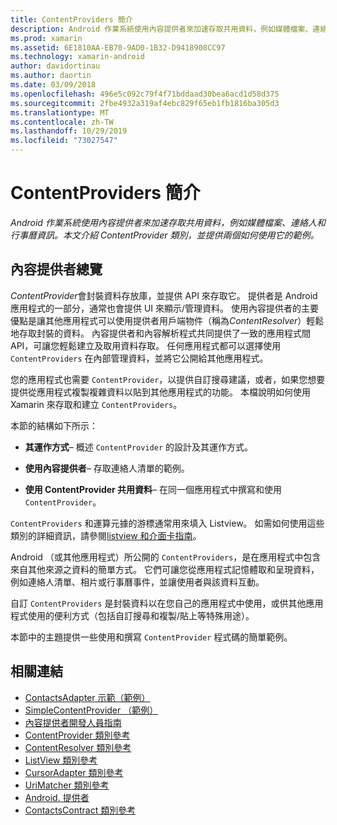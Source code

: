```yaml
---
title: ContentProviders 簡介
description: Android 作業系統使用內容提供者來加速存取共用資料，例如媒體檔案、連絡人和行事曆資訊。 本文介紹 ContentProvider 類別，並提供兩個如何使用它的範例。
ms.prod: xamarin
ms.assetid: 6E1810AA-EB70-9AD0-1B32-D9418908CC97
ms.technology: xamarin-android
author: davidortinau
ms.author: daortin
ms.date: 03/09/2018
ms.openlocfilehash: 496e5c092c79f4f71bddaad30bea6acd1d58d375
ms.sourcegitcommit: 2fbe4932a319af4ebc829f65eb1fb1816ba305d3
ms.translationtype: MT
ms.contentlocale: zh-TW
ms.lasthandoff: 10/29/2019
ms.locfileid: "73027547"
---
```

# <a name="intro-to-contentproviders"></a>ContentProviders 簡介

_Android 作業系統使用內容提供者來加速存取共用資料，例如媒體檔案、連絡人和行事曆資訊。本文介紹 ContentProvider 類別，並提供兩個如何使用它的範例。_

## <a name="content-providers-overview"></a>內容提供者總覽

*ContentProvider*會封裝資料存放庫，並提供 API 來存取它。 提供者是 Android 應用程式的一部分，通常也會提供 UI 來顯示/管理資料。 使用內容提供者的主要優點是讓其他應用程式可以使用提供者用戶端物件（稱為*ContentResolver*）輕鬆地存取封裝的資料。 內容提供者和內容解析程式共同提供了一致的應用程式間 API，可讓您輕鬆建立及取用資料存取。 任何應用程式都可以選擇使用 `ContentProviders` 在內部管理資料，並將它公開給其他應用程式。

您的應用程式也需要 `ContentProvider`，以提供自訂搜尋建議，或者，如果您想要提供從應用程式複製複雜資料以貼到其他應用程式的功能。 本檔說明如何使用 Xamarin 來存取和建立 `ContentProviders`。

本節的結構如下所示：

- **其運作方式**&ndash; 概述 `ContentProvider` 的設計及其運作方式。

- **使用內容提供者**&ndash; 存取連絡人清單的範例。

- **使用 ContentProvider 共用資料**&ndash; 在同一個應用程式中撰寫和使用 `ContentProvider`。

`ContentProviders` 和運算元據的游標通常用來填入 Listview。 如需如何使用這些類別的詳細資訊，請參閱[listview 和介面卡指南](~/android/user-interface/layouts/list-view/index.md)。

Android （或其他應用程式）所公開的 `ContentProviders`，是在應用程式中包含來自其他來源之資料的簡單方式。 它們可讓您從應用程式記憶體取和呈現資料，例如連絡人清單、相片或行事曆事件，並讓使用者與該資料互動。

自訂 `ContentProviders` 是封裝資料以在您自己的應用程式中使用，或供其他應用程式使用的便利方式（包括自訂搜尋和複製/貼上等特殊用途）。

本節中的主題提供一些使用和撰寫 `ContentProvider` 程式碼的簡單範例。

## <a name="related-links"></a>相關連結

- [ContactsAdapter 示範（範例）](https://docs.microsoft.com/samples/xamarin/monodroid-samples/platformfeatures-contactsadapterdemo)
- [SimpleContentProvider （範例）](https://docs.microsoft.com/samples/xamarin/monodroid-samples/platformfeatures-simplecontentprovider)
- [內容提供者開發人員指南](https://developer.android.com/guide/topics/providers/content-providers.html)
- [ContentProvider 類別參考](xref:Android.Content.ContentProvider)
- [ContentResolver 類別參考](xref:Android.Content.ContentResolver)
- [ListView 類別參考](xref:Android.Widget.ListView)
- [CursorAdapter 類別參考](xref:Android.Widget.CursorAdapter)
- [UriMatcher 類別參考](xref:Android.Content.UriMatcher)
- [Android. 提供者](xref:Android.Provider)
- [ContactsContract 類別參考](xref:Android.Provider.ContactsContract)
